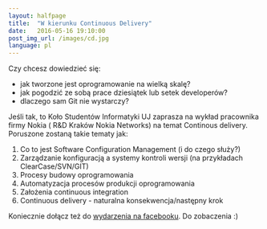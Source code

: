 ```yaml
---
layout: halfpage
title:  "W kierunku Continuous Delivery"
date:   2016-05-16 19:10:00
post_img_url: /images/cd.jpg
language: pl
---
```

Czy chcesz dowiedzieć się:

- jak tworzone jest oprogramowanie na wielką skalę?
- jak pogodzić ze sobą prace dziesiątek lub setek developerów?
- dlaczego sam Git nie wystarczy?

Jeśli tak, to Koło Studentów Informatyki UJ zaprasza na wykład pracownika firmy Nokia ( R&D Kraków Nokia Networks) na temat Continous delivery. Poruszone zostaną takie tematy jak:

1. Co to jest Software Configuration Management (i do czego służy?)
2. Zarządzanie konfiguracją a systemy kontroli wersji (na przykładach
ClearCase/SVN/GIT)
3. Procesy budowy oprogramowania
4. Automatyzacja procesów produkcji oprogramowania
5. Założenia continuous integration
6. Continuous delivery - naturalna konsekwencja/następny krok

Koniecznie dołącz też do [wydarzenia na facebooku](https://www.facebook.com/events/1601430153504447/?active_tab=highlights). Do zobaczenia :) 

